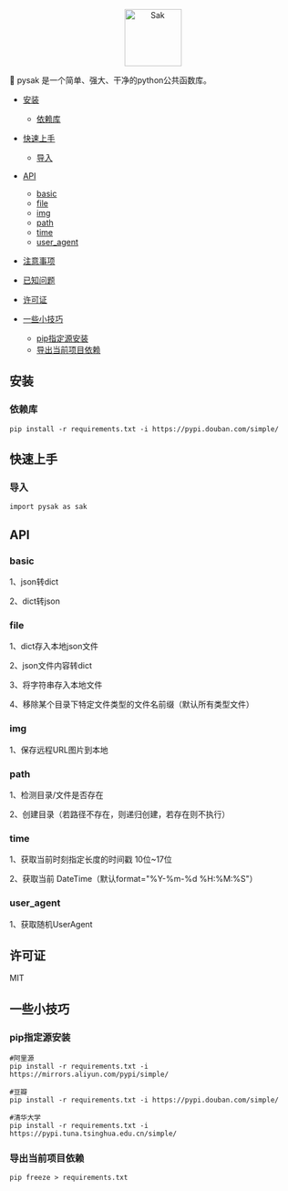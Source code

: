 <p align="center"><img src="static/img/logo.png" alt="Sak" height="100px"></p>

🍉 pysak 是一个简单、强大、干净的python公共函数库。

- [安装](#安装)
    - [依赖库](#依赖库)

- [快速上手](#快速上手)
    - [导入](#导入)

- [API](#API)
    - [basic](#basic)
    - [file](#file)
    - [img](#img)
    - [path](#path)
    - [time](#time)
    - [user_agent](#user_agent)

- [注意事项](#注意事项)
- [已知问题](#已知问题)
- [许可证](#许可证)
- [一些小技巧](#一些小技巧)
    - [pip指定源安装](#pip指定源安装)
    - [导出当前项目依赖](#导出当前项目依赖)


## 安装

### 依赖库

```
pip install -r requirements.txt -i https://pypi.douban.com/simple/
```

## 快速上手

### 导入

```
import pysak as sak
```

## API

### basic
1、json转dict

2、dict转json

### file
1、dict存入本地json文件

2、json文件内容转dict

3、将字符串存入本地文件

4、移除某个目录下特定文件类型的文件名前缀（默认所有类型文件）

### img
1、保存远程URL图片到本地

### path
1、检测目录/文件是否存在

2、创建目录（若路径不存在，则递归创建，若存在则不执行）

### time
1、获取当前时刻指定长度的时间戳  10位~17位

2、获取当前 DateTime（默认format="%Y-%m-%d %H:%M:%S"）

### user_agent
1、获取随机UserAgent

## 许可证

MIT

## 一些小技巧

### pip指定源安装

```
#阿里源
pip install -r requirements.txt -i https://mirrors.aliyun.com/pypi/simple/
 
#豆瓣
pip install -r requirements.txt -i https://pypi.douban.com/simple/
 
#清华大学
pip install -r requirements.txt -i https://pypi.tuna.tsinghua.edu.cn/simple/
```

### 导出当前项目依赖

```
pip freeze > requirements.txt
```
